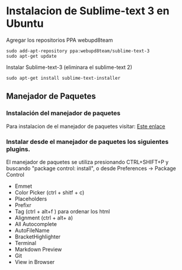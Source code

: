 Instalacion de Sublime-text 3 en Ubuntu
=======================================

Agregar los repositorios PPA webupd8team

	sudo add-apt-repository ppa:webupd8team/sublime-text-3
	sudo apt-get update

Instalar Sublime-text-3 (eliminara el sublime-text 2)

	sudo apt-get install sublime-text-installer

## Manejador de Paquetes

### Instalación del manejador de paquetes

Para instalacion de el manejador de paquetes visitar: [Este enlace](https://sublime.wbond.net/installation)

### Instalar desde el manejador de paquetes los siguientes plugins.

El manejador de paquetes se utiliza presionando CTRL+SHIFT+P y buscando "package control: install", o desde Preferences -> Package Control

* Emmet
* Color Picker (ctrl + shitf + c)
* Placeholders
* Prefixr
* Tag (ctrl + alt+f )   para ordenar los html
* Alignment (ctrl + alt+ a)
* All Autocomplete
* AutoFileName
* BracketHighlighter
* Terminal
* Markdown Preview
* Git
* View in Browser
